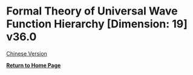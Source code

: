 # Formal Theory of Universal Wave Function Hierarchy [Dimension: 19] v36.0

[Chinese Version](formal_theory_universal_wave_function_hierarchy.md)

**[Return to Home Page](../README_en.md)**
